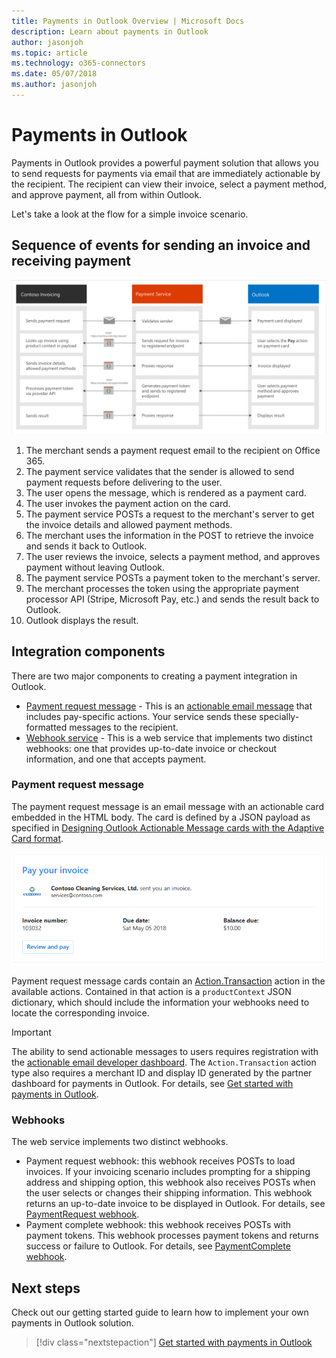 ```yaml
---
title: Payments in Outlook Overview | Microsoft Docs
description: Learn about payments in Outlook
author: jasonjoh
ms.topic: article
ms.technology: o365-connectors
ms.date: 05/07/2018
ms.author: jasonjoh
---
```

# Payments in Outlook

Payments in Outlook provides a powerful payment solution that allows you to send requests for payments via email that are immediately actionable by the recipient. The recipient can view their invoice, select a payment method, and approve payment, all from within Outlook.

Let's take a look at the flow for a simple invoice scenario.

## Sequence of events for sending an invoice and receiving payment

![A flow diagram illustrating the sequence of events for an invoice scenario using payments in Outlook](images/payments-flow.png)

1. The merchant sends a payment request email to the recipient on Office 365.
1. The payment service validates that the sender is allowed to send payment requests before delivering to the user.
1. The user opens the message, which is rendered as a payment card.
1. The user invokes the payment action on the card.
1. The payment service POSTs a request to the merchant's server to get the invoice details and allowed payment methods.
1. The merchant uses the information in the POST to retrieve the invoice and sends it back to Outlook.
1. The user reviews the invoice, selects a payment method, and approves payment without leaving Outlook.
1. The payment service POSTs a payment token to the merchant's server.
1. The merchant processes the token using the appropriate payment processor API (Stripe, Microsoft Pay, etc.) and sends the result back to Outlook.
1. Outlook displays the result.

## Integration components

There are two major components to creating a payment integration in Outlook.

- [Payment request message](#payment-request-message) - This is an [actionable email message](../actionable-messages/index.md) that includes pay-specific actions. Your service sends these specially-formatted messages to the recipient.
- [Webhook service](#webhooks) - This is a web service that implements two distinct webhooks: one that provides up-to-date invoice or checkout information, and one that accepts payment.

### Payment request message

The payment request message is an email message with an actionable card embedded in the HTML body. The card is defined by a JSON payload as specified in [Designing Outlook Actionable Message cards with the Adaptive Card format](../actionable-messages/adaptive-card.md).

![A screenshot of a payment request message in Outlook](images/payment-request-message.PNG)

Payment request message cards contain an [Action.Transaction](../actionable-messages/adaptive-card.md#actiontransaction) action in the available actions. Contained in that action is a `productContext` JSON dictionary, which should include the information your webhooks need to locate the corresponding invoice.

> [!IMPORTANT]
> The ability to send actionable messages to users requires registration with the [actionable email developer dashboard](../actionable-messages/actionable-email-dev-dashboard.md). The `Action.Transaction` action type also requires a merchant ID and display ID generated by the partner dashboard for payments in Outlook. For details, see [Get started with payments in Outlook](get-started.md).

### Webhooks

The web service implements two distinct webhooks.

- Payment request webhook: this webhook receives POSTs to load invoices. If your invoicing scenario includes prompting for a shipping address and shipping option, this webhook also receives POSTs when the user selects or changes their shipping information. This webhook returns an up-to-date invoice to be displayed in Outlook. For details, see [PaymentRequest webhook](reference.md#paymentrequest-webhook).
- Payment complete webhook: this webhook receives POSTs with payment tokens. This webhook processes payment tokens and returns success or failure to Outlook. For details, see [PaymentComplete webhook](reference.md#paymentcomplete-webhook).

## Next steps

Check out our getting started guide to learn how to implement your own payments in Outlook solution.

> [!div class="nextstepaction"]
> [Get started with payments in Outlook](get-started.md)